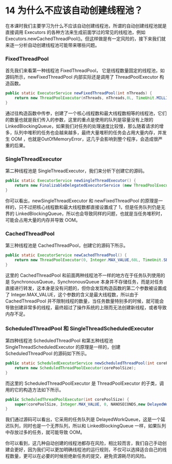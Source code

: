 # 14 为什么不应该自动创建线程池？

在本课时我们主要学习为什么不应该自动创建线程池，所谓的自动创建线程池就是直接调用 Executors 的各种方法来生成前面学过的常见的线程池，例如 Executors.newCachedThreadPool()。但这样做是有一定风险的，接下来我们就来逐一分析自动创建线程池可能带来哪些问题。

### FixedThreadPool

首先我们来看第一种线程池 FixedThreadPool， 它是线程数量固定的线程池，如源码所示，newFixedThreadPool 内部实际还是调用了 ThreadPoolExecutor 构造函数。

```java
public static ExecutorService newFixedThreadPool(int nThreads) { 
    return new ThreadPoolExecutor(nThreads, nThreads,0L, TimeUnit.MILLISECONDS,new LinkedBlockingQueue<Runnable>());
}
```

通过往构造函数中传参，创建了一个核心线程数和最大线程数相等的线程池，它们的数量也就是我们传入的参数，这里的重点是使用的队列是容量没有上限的 LinkedBlockingQueue，如果我们对任务的处理速度比较慢，那么随着请求的增多，队列中堆积的任务也会越来越多，最终大量堆积的任务会占用大量内存，并发生 OOM ，也就是OutOfMemoryError，这几乎会影响到整个程序，会造成很严重的后果。

### SingleThreadExecutor

第二种线程池是 SingleThreadExecutor，我们来分析下创建它的源码。

```java
public static ExecutorService newSingleThreadExecutor() { 
    return new FinalizableDelegatedExecutorService (new ThreadPoolExecutor(1, 1,0L, TimeUnit.MILLISECONDS,new LinkedBlockingQueue<Runnable>()));
}
```

你可以看出，newSingleThreadExecutor 和 newFixedThreadPool 的原理是一样的，只不过把核心线程数和最大线程数都直接设置成了 1，但是任务队列仍是无界的 LinkedBlockingQueue，所以也会导致同样的问题，也就是当任务堆积时，可能会占用大量的内存并导致 OOM。

### CachedThreadPool

第三种线程池是 CachedThreadPool，创建它的源码下所示。

```java
public static ExecutorService newCachedThreadPool() { 
    return new ThreadPoolExecutor(0, Integer.MAX_VALUE,60L, TimeUnit.SECONDS,new SynchronousQueue<Runnable>());
}
```

这里的 CachedThreadPool 和前面两种线程池不一样的地方在于任务队列使用的是 SynchronousQueue，SynchronousQueue 本身并不存储任务，而是对任务直接进行转发，这本身是没有问题的，但你会发现构造函数的第二个参数被设置成了 Integer.MAX_VALUE，这个参数的含义是最大线程数，所以由于 CachedThreadPool 并不限制线程的数量，当任务数量特别多的时候，就可能会导致创建非常多的线程，最终超过了操作系统的上限而无法创建新线程，或者导致内存不足。

### ScheduledThreadPool 和 SingleThreadScheduledExecutor

第四种线程池 ScheduledThreadPool 和第五种线程池 SingleThreadScheduledExecutor 的原理是一样的，创建 ScheduledThreadPool 的源码如下所示。

```java
public static ScheduledExecutorService newScheduledThreadPool(int corePoolSize) { 
    return new ScheduledThreadPoolExecutor(corePoolSize);
}
```

而这里的 ScheduledThreadPoolExecutor 是 ThreadPoolExecutor 的子类，调用的它的构造方法如下所示。

```java
public ScheduledThreadPoolExecutor(int corePoolSize) { 
    super(corePoolSize, Integer.MAX_VALUE, 0, NANOSECONDS,new DelayedWorkQueue());
}
```

我们通过源码可以看出，它采用的任务队列是 DelayedWorkQueue，这是一个延迟队列，同时也是一个无界队列，所以和 LinkedBlockingQueue 一样，如果队列中存放过多的任务，就可能导致 OOM。

你可以看到，这几种自动创建的线程池都存在风险，相比较而言，我们自己手动创建会更好，因为我们可以更加明确线程池的运行规则，不仅可以选择适合自己的线程数量，更可以在必要的时候拒绝新任务的提交，避免资源耗尽的风险。

